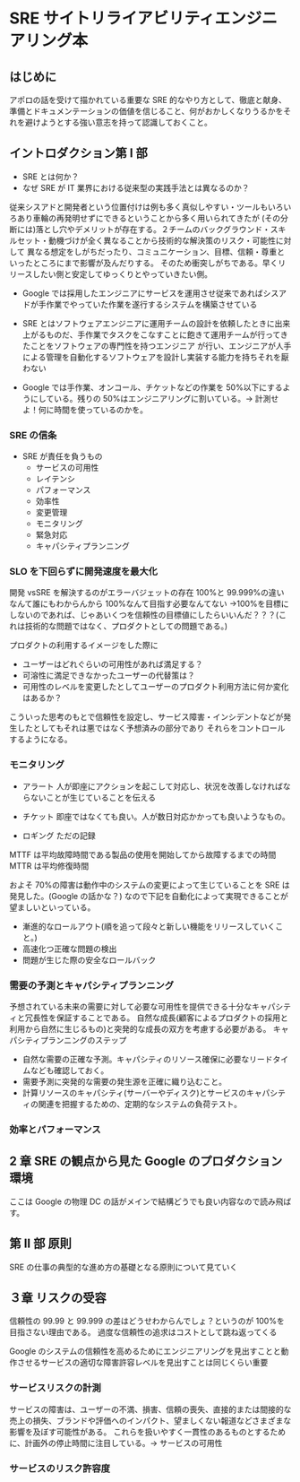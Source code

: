 # SRE サイトリライアビリティエンジニアリング本

## はじめに

アポロの話を受けて描かれている重要な SRE 的なやり方として、徹底と献身、準備とドキュメンテーションの価値を信じること、何がおかしくなりうるかをそれを避けようとする強い意志を持って認識しておくこと。

## イントロダクション第 I 部

- SRE とは何か？
- なぜ SRE が IT 業界における従来型の実践手法とは異なるのか？

従来シスアドと開発者という位置付けは例も多く真似しやすい・ツールもいろいろあり車輪の再発明せずにできるということから多く用いられてきたが
(その分断には)落とし穴やデメリットが存在する。２チームのバックグラウンド・スキルセット・動機づけが全く異なることから技術的な解決策のリスク・可能性に対して
異なる想定をしがちだったり、コミュニケーション、目標、信頼・尊重といったところにまで影響が及んだりする。
そのため衝突しがちである。早くリリースしたい側と安定してゆっくりとやっていきたい側。

- Google では採用したエンジニアにサービスを運用させ従来であればシスアドが手作業でやっていた作業を遂行するシステムを構築させている
- SRE とはソフトウェアエンジニアに運用チームの設計を依頼したときに出来上がるものだ、手作業でタスクをこなすことに飽きて運用チームが行ってきたことをソフトウェアの専門性を持つエンジニア
  が行い、エンジニアが人手による管理を自動化するソフトウェアを設計し実装する能力を持ちそれを厭わない

- Google では手作業、オンコール、チケットなどの作業を 50%以下にするようにしている。残りの 50%はエンジニアリングに割いている。→ 計測せよ！何に時間を使っているのかを。

### SRE の信条

- SRE が責任を負うもの
  - サービスの可用性
  - レイテンシ
  - パフォーマンス
  - 効率性
  - 変更管理
  - モニタリング
  - 緊急対応
  - キャパシティプランニング

### SLO を下回らずに開発速度を最大化

開発 vsSRE を解決するのがエラーバジェットの存在
100%と 99.999%の違いなんて誰にもわからんから 100%なんて目指す必要なんてない
→100%を目標にしないのであれば、じゃあいくつを信頼性の目標値にしたらいいんだ？？？(これは技術的な問題ではなく、プロダクトとしての問題である。)

プロダクトの利用するイメージをした際に

- ユーザーはどれぐらいの可用性があれば満足する？
- 可溶性に満足できなかったユーザーの代替策は？
- 可用性のレベルを変更したとしてユーザーのプロダクト利用方法に何か変化はあるか？

こういった思考のもとで信頼性を設定し、サービス障害・インシデントなどが発生したとしてもそれは悪ではなく予想済みの部分であり
それらをコントロールするようになる。

### モニタリング

- アラート
  人が即座にアクションを起こして対応し、状況を改善しなければならないことが生じていることを伝える

- チケット
  即座ではなくても良い。人が数日対応かかっても良いようなもの。

- ロギング
  ただの記録

MTTF は平均故障時間である製品の使用を開始してから故障するまでの時間
MTTR は平均修復時間

およそ 70%の障害は動作中のシステムの変更によって生じていることを SRE は発見した。(Google の話かな？)
なので下記を自動化によって実現できることが望ましいといっている。

- 漸進的なロールアウト(順を追って段々と新しい機能をリリースしていくこと。)
- 高速化つ正確な問題の検出
- 問題が生じた際の安全なロールバック

### 需要の予測とキャパシティプランニング

予想されている未来の需要に対して必要な可用性を提供できる十分なキャパシティと冗長性を保証することである。
自然な成長(顧客によるプロダクトの採用と利用から自然に生じるもの)と突発的な成長の双方を考慮する必要がある。
キャパシティプランニングのステップ

- 自然な需要の正確な予測。キャパシティのリソース確保に必要なリードタイムなども確認しておく。
- 需要予測に突発的な需要の発生源を正確に織り込むこと。
- 計算リソースのキャパシティ(サーバーやディスク)とサービスのキャパシティの関連を把握するための、定期的なシステムの負荷テスト。

### 効率とパフォーマンス

## 2 章 SRE の観点から見た Google のプロダクション環境

ここは Google の物理 DC の話がメインで結構どうでも良い内容なので読み飛ばす。

## 第 II 部 原則

SRE の仕事の典型的な進め方の基礎となる原則について見ていく

## ３章 リスクの受容

信頼性の 99.99 と 99.999 の差はどうせわからんでしょ？というのが 100%を目指さない理由である。
過度な信頼性の追求はコストとして跳ね返ってくる

Google のシステムの信頼性を高めるためにエンジニアリングを見出すことと動作させるサービスの適切な障害許容レベルを見出すことは同じくらい重要

### サービスリスクの計測

サービスの障害は、ユーザーの不満、損害、信頼の喪失、直接的または間接的な売上の損失、ブランドや評価へのインパクト、望ましくない報道などさまざまな影響を及ぼす可能性がある。
これらを扱いやすく一貫性のあるものとするために、計画外の停止時間に注目している。→ サービスの可用性

### サービスのリスク許容度
